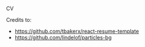 CV

Credits to:
- https://github.com/tbakerx/react-resume-template
- https://github.com/lindelof/particles-bg